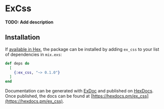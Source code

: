 # ExCss

**TODO: Add description**

## Installation

If [available in Hex](https://hex.pm/docs/publish), the package can be installed
by adding `ex_css` to your list of dependencies in `mix.exs`:

```elixir
def deps do
  [
    {:ex_css, "~> 0.1.0"}
  ]
end
```

Documentation can be generated with [ExDoc](https://github.com/elixir-lang/ex_doc)
and published on [HexDocs](https://hexdocs.pm). Once published, the docs can
be found at [https://hexdocs.pm/ex_css](https://hexdocs.pm/ex_css).


